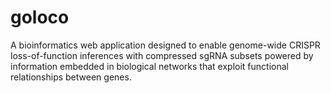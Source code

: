 # goloco
A bioinformatics web application designed to enable genome-wide CRISPR loss-of-function inferences with compressed sgRNA subsets powered by information embedded in biological networks that exploit functional relationships between genes. 
